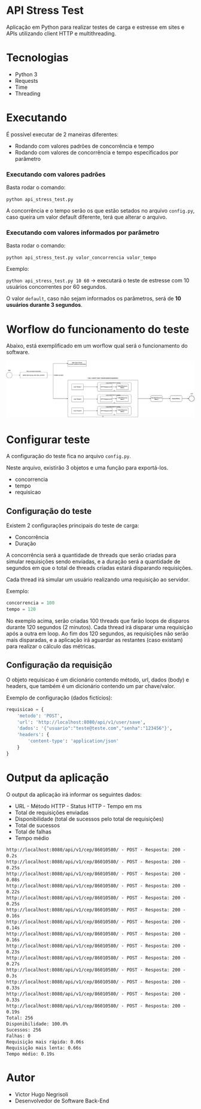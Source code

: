 # API Stress Test

Aplicação em Python para realizar testes de carga e estresse em sites e APIs utilizando client HTTP e multithreading.

# Tecnologias

- Python 3
- Requests
- Time
- Threading

# Executando

É possível executar de 2 maneiras diferentes:

* Rodando com valores padrões de concorrência e tempo
* Rodando com valores de concorrência e tempo especificados por parâmetro

### Executando com valores padrões

Basta rodar o comando:

`python api_stress_test.py`

A concorrência e o tempo serão os que estão setados no arquivo `config.py`, caso queira um valor default diferente, terá que alterar o arquivo.

### Executando com valores informados por parâmetro

Basta rodar o comando:

`python api_stress_test.py valor_concorrencia valor_tempo`

Exemplo:

`python api_stress_test.py 10 60` -> executará o teste de estresse com 10 usuários concorrentes por 60 segundos.

O valor `default`, caso não sejam informados os parâmetros, será de **10 usuários durante 3 segundos**.

# Worflow do funcionamento do teste

Abaixo, está exemplificado em um worflow qual será o funcionamento do software.

![Workflow](https://github.com/vhnegrisoli/api-stress-test/blob/master/API%20Stress%20Test%20Flow.png)

# Configurar teste

A configuração do teste fica no arquivo `config.py`.

Neste arquivo, existirão 3 objetos e uma função para exportá-los.

- concorrencia
- tempo
- requisicao

## Configuração do teste

Existem 2 configurações principais do teste de carga:

- Concorrência
- Duração

A concorrência será a quantidade de threads que serão criadas para simular requisições sendo enviadas, e a duração será a quantidade de segundos em que o total de threads criadas estará disparando requisições.

Cada thread irá simular um usuário realizando uma requisição ao servidor.

Exemplo:

```python
concorrencia = 100
tempo = 120
```

No exemplo acima, serão criadas 100 threads que farão loops de disparos durante 120 segundos (2 minutos). Cada thread irá disparar uma requisição após a outra em loop. Ao fim dos 120 segundos, as requisições não serão mais disparadas, e a aplicação irá aguardar as restantes (caso existam) para realizar o cálculo das métricas.

## Configuração da requisição

O objeto requisicao é um dicionário contendo método, url, dados (body) e headers, que também é um dicionário contendo um par chave/valor.

Exemplo de configuração (dados fictícios):

```python
requisicao = {
    'metodo': 'POST',
    'url': 'http://localhost:8080/api/v1/user/save',
    'dados': '{"usuario":"teste@teste.com","senha":"123456"}',
    'headers': {
        'content-type': 'application/json'
    }
}
```

# Output da aplicação

O output da aplicação irá informar os seguintes dados:

- URL - Método HTTP - Status HTTP - Tempo em ms
- Total de requisições enviadas
- Disponibilidade (total de sucessos pelo total de requisições)
- Total de sucessos
- Total de falhas
- Tempo médio

```shell
http://localhost:8080/api/v1/cep/86010580/ - POST - Resposta: 200 - 0.2s
http://localhost:8080/api/v1/cep/86010580/ - POST - Resposta: 200 - 0.25s
http://localhost:8080/api/v1/cep/86010580/ - POST - Resposta: 200 - 0.08s
http://localhost:8080/api/v1/cep/86010580/ - POST - Resposta: 200 - 0.22s
http://localhost:8080/api/v1/cep/86010580/ - POST - Resposta: 200 - 0.25s
http://localhost:8080/api/v1/cep/86010580/ - POST - Resposta: 200 - 0.16s
http://localhost:8080/api/v1/cep/86010580/ - POST - Resposta: 200 - 0.14s
http://localhost:8080/api/v1/cep/86010580/ - POST - Resposta: 200 - 0.16s
http://localhost:8080/api/v1/cep/86010580/ - POST - Resposta: 200 - 0.23s
http://localhost:8080/api/v1/cep/86010580/ - POST - Resposta: 200 - 0.27s
http://localhost:8080/api/v1/cep/86010580/ - POST - Resposta: 200 - 0.3s
http://localhost:8080/api/v1/cep/86010580/ - POST - Resposta: 200 - 0.33s
http://localhost:8080/api/v1/cep/86010580/ - POST - Resposta: 200 - 0.33s
http://localhost:8080/api/v1/cep/86010580/ - POST - Resposta: 200 - 0.19s
Total: 256
Disponibilidade: 100.0%
Sucessos: 256
Falhas: 0
Requisição mais rápida: 0.06s
Requisição mais lenta: 0.66s
Tempo médio: 0.19s
```

# Autor

- Victor Hugo Negrisoli
- Desenvolvedor de Software Back-End
